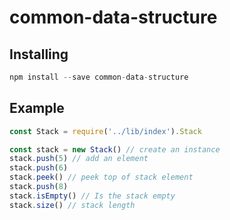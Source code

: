 # common-data-structure

## Installing

``` javascript 
npm install --save common-data-structure
```

## Example

``` javascript 
const Stack = require('../lib/index').Stack

const stack = new Stack() // create an instance
stack.push(5) // add an element
stack.push(6)
stack.peek() // peek top of stack element
stack.push(8)
stack.isEmpty() // Is the stack empty 
stack.size() // stack length
```